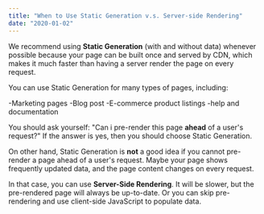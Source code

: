 ```yaml
---
title: "When to Use Static Generation v.s. Server-side Rendering"
date: "2020-01-02"
---
```


 We recommend using **Static Generation** (with and without data) whenever
 possible because your page can be built once and served by CDN, which makes it 
 much faster than having a server render the page on every request.

 You can use Static Generation for many types of pages, including: 

 -Marketing pages 
 -Blog post 
 -E-commerce product listings
 -help and documentation

 You should ask yourself: "Can i pre-render this page **ahead** of a user's
 request?" If the answer is yes, then you should choose Static Generation.

 On other hand, Static Generation is **not** a good idea if you cannot pre-render 
 a page ahead of a user's request. Maybe your page shows frequently updated data, and the
 page content changes on every request.

 In that case, you can use **Server-Side Rendering**. It will be slower, but the 
 pre-rendered page will always be up-to-date. Or you can skip pre-rendering and use 
 client-side JavaScript to populate data.